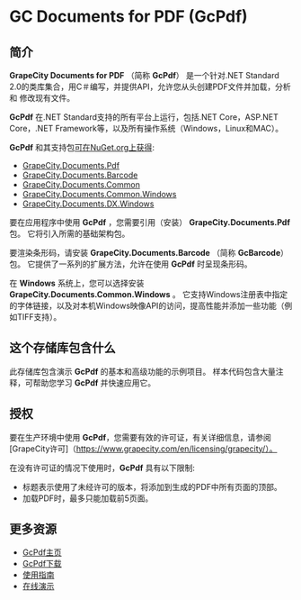 # GC Documents for PDF (GcPdf)

## 简介

**GrapeCity Documents for PDF** （简称 **GcPdf**） 是一个针对.NET Standard 2.0的类库集合，用C＃编写，并提供API，允许您从头创建PDF文件并加载，分析和 修改现有文件。

**GcPdf** 在.NET Standard支持的所有平台上运行，包括.NET Core，ASP.NET Core，.NET Framework等，以及所有操作系统（Windows，Linux和MAC）。

**GcPdf** 和其支持包[可在NuGet.org上获得](https://www.nuget.org/packages?q=grapecity.documents):

- [GrapeCity.Documents.Pdf](https://www.nuget.org/packages/GrapeCity.Documents.Pdf/)
- [GrapeCity.Documents.Barcode](https://www.nuget.org/packages/GrapeCity.Documents.Barcode/)
- [GrapeCity.Documents.Common](https://www.nuget.org/packages/GrapeCity.Documents.Common/)
- [GrapeCity.Documents.Common.Windows](https://www.nuget.org/packages/GrapeCity.Common.Windows/)
- [GrapeCity.Documents.DX.Windows](https://www.nuget.org/packages/GrapeCity.DX.Windows/)

要在应用程序中使用 **GcPdf**  ，您需要引用（安装） **GrapeCity.Documents.Pdf** 包。 它将引入所需的基础架构包。

要渲染条形码，请安装 **GrapeCity.Documents.Barcode** （简称 **GcBarcode**）包。 它提供了一系列的扩展方法，允许在使用 **GcPdf** 时呈现条形码。

在 **Windows** 系统上，您可以选择安装 **GrapeCity.Documents.Common.Windows** 。 它支持Windows注册表中指定的字体链接，以及对本机Windows映像API的访问，提高性能并添加一些功能（例如TIFF支持）。

## 这个存储库包含什么

此存储库包含演示 **GcPdf** 的基本和高级功能的示例项目。 样本代码包含大量注释，可帮助您学习 **GcPdf** 并快速应用它。

## 授权

要在生产环境中使用 **GcPdf**，您需要有效的许可证，有关详细信息，请参阅[GrapeCity许可]（https://www.grapecity.com/en/licensing/grapecity/）。

在没有许可证的情况下使用时，**GcPdf** 具有以下限制:

- 标题表示使用了未经许可的版本，将添加到生成的PDF中所有页面的顶部。
- 加载PDF时，最多只能加载前5页面。

## 更多资源

- [GcPdf主页](https://www.grapecity.com.cn/developer/grapecitydocuments/pdf)
- [GcPdf下载](https://www.grapecity.com.cn/download/?pid=64)
- [使用指南](https://www.grapecity.com.cn/developer/grapecitydocuments/pdf#guide)
- [在线演示](https://demos.componentone.com/gcdocs/gcpdf)
